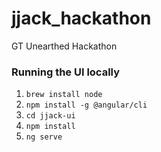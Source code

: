 # jjack_hackathon
GT Unearthed Hackathon

### Running the UI locally
1. `brew install node`
1. `npm install -g @angular/cli`
1. `cd jjack-ui`
1. `npm install`
1. `ng serve`
